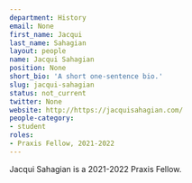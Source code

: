 ```yaml
---
department: History
email: None
first_name: Jacqui
last_name: Sahagian
layout: people
name: Jacqui Sahagian
position: None
short_bio: 'A short one-sentence bio.'
slug: jacqui-sahagian
status: not_current
twitter: None
website: http://https://jacquisahagian.com/
people-category:
- student
roles:
- Praxis Fellow, 2021-2022
---
```

Jacqui Sahagian is a 2021-2022 Praxis Fellow.